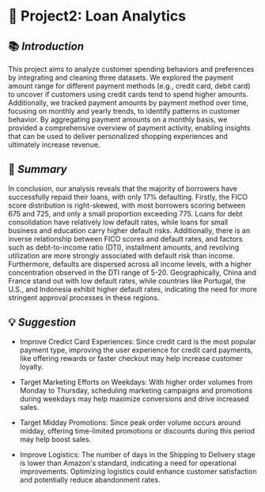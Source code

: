 # 📂 **Project2: Loan Analytics**

## 📚 *Introduction*
This project aims to analyze customer spending behaviors and preferences by integrating and cleaning three datasets. We explored the payment amount range for different payment methods (e.g., credit card, debit card) to uncover if customers using credit cards tend to spend higher amounts. Additionally, we tracked payment amounts by payment method over time, focusing on monthly and yearly trends, to identify patterns in customer behavior. By aggregating payment amounts on a monthly basis, we provided a comprehensive overview of payment activity, enabling insights that can be used to deliver personalized shopping experiences and ultimately increase revenue.

## 📝 *Summary* 
In conclusion, our analysis reveals that the majority of borrowers have successfully repaid their loans, with only 17% defaulting. Firstly, the FICO score distribution is right-skewed, with most borrowers scoring between 675 and 725, and only a small proportion exceeding 775. Loans for debt consolidation have relatively low default rates, while loans for small business and education carry higher default risks. Additionally, there is an inverse relationship between FICO scores and default rates, and factors such as debt-to-income ratio (DTI), installment amounts, and revolving utilization are more strongly associated with default risk than income. Furthermore, defaults are dispersed across all income levels, with a higher concentration observed in the DTI range of 5-20. Geographically, China and France stand out with low default rates, while countries like Portugal, the U.S., and Indonesia exhibit higher default rates, indicating the need for more stringent approval processes in these regions.

## 💡 *Suggestion*
* Improve Credict Card Experiences: Since credit card is the most popular payment type, improving the user experience for credit card payments, like offering rewards or faster checkout may help increase customer loyalty.
  
* Target Marketing Efforts on Weekdays: With higher order volumes from Monday to Thursday, scheduling marketing campaigns and promotions during weekdays may help maximize conversions and drive increased sales.

* Target Midday Promotions: Since peak order volume occurs around midday, offering time-limited promotions or discounts during this period may help boost sales.

* Improve Logistics: The number of days in the Shipping to Delivery stage is lower than Amazon's standard, indicating a need for operational improvements. Optimizing logistics could enhance customer satisfaction and potentially reduce abandonment rates. 
